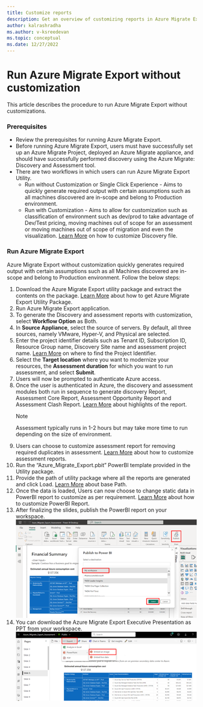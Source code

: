 ```yaml
---
title: Customize reports
description: Get an overview of customizing reports in Azure Migrate Export.
author: kalrashradha
ms.author: v-ksreedevan
ms.topic: conceptual
ms.date: 12/27/2022
---
```


# Run Azure Migrate Export without customization
This article describes the procedure to run Azure Migrate Export without customizations.

### Prerequisites 
- Review the prerequisites for running Azure Migrate Export.
- Before running Azure Migrate Export, users must have successfully set up an Azure Migrate Project, deployed an Azure Migrate appliance, and should have successfully performed discovery using the Azure Migrate: Discovery and Assessment tool.
- There are two workflows in which users can run Azure Migrate Export Utility.
   - Run without Customization or Single Click Experience - Aims to quickly generate required output with certain assumptions such as all machines discovered are in-scope and belong to Production environment.
   - Run with Customization - Aims to allow for customization such as classification of environment such as dev/prod to take advantage of Dev/Test pricing, moving machines out of scope for an assessment or moving machines out of scope of migration and even the visualization. [Learn More](#how-to-customize-discovery-report) on how to customize Discovery file.

### Run Azure Migrate Export
Azure Migrate Export without customization quickly generates required output with certain assumptions such as all Machines discovered are in-scope and belong to Production environment. 
Follow the below steps:
1. Download the Azure Migrate Export utility package and extract the contents on the package. [Learn More](#how-to-get-azure-migrate-export-utility-package) about how to get Azure Migrate Export Utility Package.
2. Run Azure Migrate Export application.
3. To generate the Discovery and assessment reports with customization, select **Workflow Option** as Both.
4. In **Source Appliance**, select the source of servers. By default, all three sources, namely VMware, Hyper-V, and Physical are selected.
5. Enter the project identifier details such as Tenant ID, Subscription ID, Resource Group name, Discovery Site name and assessment project name. [Learn More](#how-to-find-project-discovery-and-assessment-parameters) on where to find the Project Identifier.
6. Select the **Target location** where you want to modernize your resources, the **Assessment duration** for which you want to run assessment, and select **Submit**.
7. Users will now be prompted to authenticate Azure access.
8. Once the user is authenticated in Azure, the discovery and assessment modules both run in sequence to generate discovery Report, Assessment Core Report, Assessment Opportunity Report and Assessment Clash Report. [Learn More](#discovery-and-assessment-report-analysis) about highlights of the report.
   > [!Note] 
   > Assessment typically runs in 1-2 hours but may take more time to run depending on the size of environment.
9. Users can choose to customize assessment report for removing required duplicates in assessment. [Learn More](#how-to-customize-assessment-core-report) about how to customize assessment reports.
10. Run the “Azure_Migrate_Export.pbit” PowerBI template provided in the Utility package.
11. Provide the path of utility package where all the reports are generated and click Load. [Learn More](#how-to--find-basepath) about base Path.
12. Once the data is loaded, Users can now choose to change static data in PowerBI report to customize as per requirement. [Learn More](#how-to-customize-powerbi-report) about how to customize PowerBI Report.
13. After finalizing the slides, publish the PowerBI report on your workspace.
   ![Screenshot of PowerBI workspace.](./.media/workspace-report.png)
14. You can download the Azure Migrate Export Executive Presentation as PPT from your workspace.
   ![Screenshot of embed image option.](./.media/embed-image.png)


